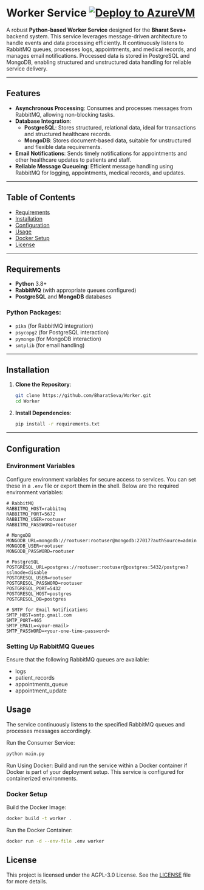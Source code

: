 
# Worker Service  [![Deploy to AzureVM](https://github.com/BharatSeva/Worker/actions/workflows/deploy.yaml/badge.svg)](https://github.com/BharatSeva/Worker/actions/workflows/deploy.yaml)  
A robust **Python-based Worker Service** designed for the **Bharat Seva+** backend system. This service leverages message-driven architecture to handle events and data processing efficiently. It continuously listens to RabbitMQ queues, processes logs, appointments, and medical records, and manages email notifications. Processed data is stored in PostgreSQL and MongoDB, enabling structured and unstructured data handling for reliable service delivery.

---

## Features

- **Asynchronous Processing**: Consumes and processes messages from RabbitMQ, allowing non-blocking tasks.
- **Database Integration**:
  - **PostgreSQL**: Stores structured, relational data, ideal for transactions and structured healthcare records.
  - **MongoDB**: Stores document-based data, suitable for unstructured and flexible data requirements.
- **Email Notifications**: Sends timely notifications for appointments and other healthcare updates to patients and staff.
- **Reliable Message Queueing**: Efficient message handling using RabbitMQ for logging, appointments, medical records, and updates.
  
---

## Table of Contents
- [Requirements](#requirements)
- [Installation](#installation)
- [Configuration](#configuration)
- [Usage](#usage)
- [Docker Setup](#docker-setup)
- [License](#license)

---

## Requirements

- **Python** 3.8+
- **RabbitMQ** (with appropriate queues configured)
- **PostgreSQL** and **MongoDB** databases

### Python Packages:
- `pika` (for RabbitMQ integration)
- `psycopg2` (for PostgreSQL interaction)
- `pymongo` (for MongoDB interaction)
- `smtplib` (for email handling)

---

## Installation

1. **Clone the Repository**:
    ```bash
    git clone https://github.com/BharatSeva/Worker.git
    cd Worker
    ```

2. **Install Dependencies**:
    ```bash
    pip install -r requirements.txt
    ```

---

## Configuration

### Environment Variables

Configure environment variables for secure access to services. You can set these in a `.env` file or export them in the shell. Below are the required environment variables:

```plaintext
# RabbitMQ
RABBITMQ_HOST=rabbitmq
RABBITMQ_PORT=5672
RABBITMQ_USER=rootuser
RABBITMQ_PASSWORD=rootuser

# MongoDB
MONGODB_URL=mongodb://rootuser:rootuser@mongodb:27017?authSource=admin
MONGODB_USER=rootuser
MONGODB_PASSWORD=rootuser

# PostgreSQL
POSTGRESQL_URL=postgres://rootuser:rootuser@postgres:5432/postgres?sslmode=disable
POSTGRESQL_USER=rootuser
POSTGRESQL_PASSWORD=rootuser
POSTGRESQL_PORT=5432
POSTGRESQL_HOST=postgres
POSTGRESQL_DB=postgres

# SMTP for Email Notifications
SMTP_HOST=smtp.gmail.com
SMTP_PORT=465
SMTP_EMAIL=<your-email>
SMTP_PASSWORD=<your-one-time-password>
```
### Setting Up RabbitMQ Queues
Ensure that the following RabbitMQ queues are available:
- logs
- patient_records
- appointments_queue
- appointment_update

## Usage
The service continuously listens to the specified RabbitMQ queues and processes messages accordingly.

Run the Consumer Service:

```bash
python main.py
```
Run Using Docker: Build and run the service within a Docker container if Docker is part of your deployment setup. This service is configured for containerized environments.

### Docker Setup
Build the Docker Image:

```bash
docker build -t worker .
```
Run the Docker Container:

```bash
docker run -d --env-file .env worker
```
## License
This project is licensed under the AGPL-3.0 License. See the [LICENSE](./LICENSE) file for more details.
